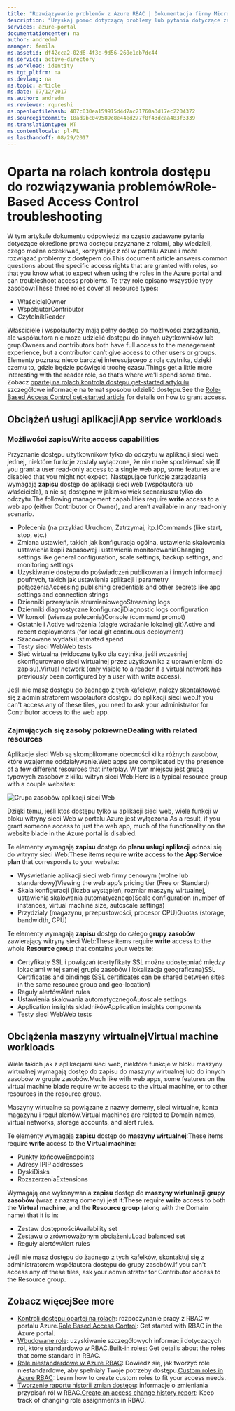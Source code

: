 ```yaml
---
title: "Rozwiązywanie problemów z Azure RBAC | Dokumentacja firmy Microsoft"
description: "Uzyskaj pomoc dotyczącą problemy lub pytania dotyczące zasobów kontroli dostępu opartej na rolach."
services: azure-portal
documentationcenter: na
author: andredm7
manager: femila
ms.assetid: df42cca2-02d6-4f3c-9d56-260e1eb7dc44
ms.service: active-directory
ms.workload: identity
ms.tgt_pltfrm: na
ms.devlang: na
ms.topic: article
ms.date: 07/12/2017
ms.author: andredm
ms.reviewer: rqureshi
ms.openlocfilehash: 407c030ea159915d4d7ac21760a3d17ec2204372
ms.sourcegitcommit: 18ad9bc049589c8e44ed277f8f43dcaa483f3339
ms.translationtype: MT
ms.contentlocale: pl-PL
ms.lasthandoff: 08/29/2017
---
```

# <a name="role-based-access-control-troubleshooting"></a><span data-ttu-id="81115-103">Oparta na rolach kontrola dostępu do rozwiązywania problemów</span><span class="sxs-lookup"><span data-stu-id="81115-103">Role-Based Access Control troubleshooting</span></span>

<span data-ttu-id="81115-104">W tym artykule dokumentu odpowiedzi na często zadawane pytania dotyczące określone prawa dostępu przyznane z rolami, aby wiedzieli, czego można oczekiwać, korzystając z ról w portalu Azure i może rozwiązać problemy z dostępem do.</span><span class="sxs-lookup"><span data-stu-id="81115-104">This document article answers common questions about the specific access rights that are granted with roles, so that you know what to expect when using the roles in the Azure portal and can troubleshoot access problems.</span></span> <span data-ttu-id="81115-105">Te trzy role opisano wszystkie typy zasobów:</span><span class="sxs-lookup"><span data-stu-id="81115-105">These three roles cover all resource types:</span></span>

* <span data-ttu-id="81115-106">Właściciel</span><span class="sxs-lookup"><span data-stu-id="81115-106">Owner</span></span>  
* <span data-ttu-id="81115-107">Współautor</span><span class="sxs-lookup"><span data-stu-id="81115-107">Contributor</span></span>  
* <span data-ttu-id="81115-108">Czytelnik</span><span class="sxs-lookup"><span data-stu-id="81115-108">Reader</span></span>  

<span data-ttu-id="81115-109">Właściciele i współautorzy mają pełny dostęp do możliwości zarządzania, ale współautora nie może udzielić dostępu do innych użytkowników lub grup.</span><span class="sxs-lookup"><span data-stu-id="81115-109">Owners and contributors both have full access to the management experience, but a contributor can’t give access to other users or groups.</span></span> <span data-ttu-id="81115-110">Elementy poznasz nieco bardziej interesującego z rolą czytnika, dzięki czemu to, gdzie będzie poświęcić trochę czasu.</span><span class="sxs-lookup"><span data-stu-id="81115-110">Things get a little more interesting with the reader role, so that’s where we'll spend some time.</span></span> <span data-ttu-id="81115-111">Zobacz [opartej na rolach kontrola dostępu get-started artykułu](role-based-access-control-configure.md) szczegółowe informacje na temat sposobu udzielić dostępu.</span><span class="sxs-lookup"><span data-stu-id="81115-111">See the [Role-Based Access Control get-started article](role-based-access-control-configure.md) for details on how to grant access.</span></span>

## <a name="app-service-workloads"></a><span data-ttu-id="81115-112">Obciążeń usługi aplikacji</span><span class="sxs-lookup"><span data-stu-id="81115-112">App service workloads</span></span>
### <a name="write-access-capabilities"></a><span data-ttu-id="81115-113">Możliwości zapisu</span><span class="sxs-lookup"><span data-stu-id="81115-113">Write access capabilities</span></span>
<span data-ttu-id="81115-114">Przyznanie dostępu użytkowników tylko do odczytu w aplikacji sieci web jednej, niektóre funkcje zostały wyłączone, że nie może spodziewać się.</span><span class="sxs-lookup"><span data-stu-id="81115-114">If you grant a user read-only access to a single web app, some features are disabled that you might not expect.</span></span> <span data-ttu-id="81115-115">Następujące funkcje zarządzania wymagają **zapisu** dostęp do aplikacji sieci web (współautora lub właściciela), a nie są dostępne w jakimkolwiek scenariuszu tylko do odczytu.</span><span class="sxs-lookup"><span data-stu-id="81115-115">The following management capabilities require **write** access to a web app (either Contributor or Owner), and aren’t available in any read-only scenario.</span></span>

* <span data-ttu-id="81115-116">Polecenia (na przykład Uruchom, Zatrzymaj, itp.)</span><span class="sxs-lookup"><span data-stu-id="81115-116">Commands (like start, stop, etc.)</span></span>
* <span data-ttu-id="81115-117">Zmiana ustawień, takich jak konfiguracja ogólna, ustawienia skalowania ustawienia kopii zapasowej i ustawienia monitorowania</span><span class="sxs-lookup"><span data-stu-id="81115-117">Changing settings like general configuration, scale settings, backup settings, and monitoring settings</span></span>
* <span data-ttu-id="81115-118">Uzyskiwanie dostępu do poświadczeń publikowania i innych informacji poufnych, takich jak ustawienia aplikacji i parametry połączenia</span><span class="sxs-lookup"><span data-stu-id="81115-118">Accessing publishing credentials and other secrets like app settings and connection strings</span></span>
* <span data-ttu-id="81115-119">Dzienniki przesyłania strumieniowego</span><span class="sxs-lookup"><span data-stu-id="81115-119">Streaming logs</span></span>
* <span data-ttu-id="81115-120">Dzienniki diagnostyczne konfiguracji</span><span class="sxs-lookup"><span data-stu-id="81115-120">Diagnostic logs configuration</span></span>
* <span data-ttu-id="81115-121">W konsoli (wiersza polecenia)</span><span class="sxs-lookup"><span data-stu-id="81115-121">Console (command prompt)</span></span>
* <span data-ttu-id="81115-122">Ostatnie i Active wdrożenia (ciągłe wdrażanie lokalnej git)</span><span class="sxs-lookup"><span data-stu-id="81115-122">Active and recent deployments (for local git continuous deployment)</span></span>
* <span data-ttu-id="81115-123">Szacowane wydatki</span><span class="sxs-lookup"><span data-stu-id="81115-123">Estimated spend</span></span>
* <span data-ttu-id="81115-124">Testy sieci Web</span><span class="sxs-lookup"><span data-stu-id="81115-124">Web tests</span></span>
* <span data-ttu-id="81115-125">Sieć wirtualna (widoczne tylko dla czytnika, jeśli wcześniej skonfigurowano sieci wirtualnej przez użytkownika z uprawnieniami do zapisu).</span><span class="sxs-lookup"><span data-stu-id="81115-125">Virtual network (only visible to a reader if a virtual network has previously been configured by a user with write access).</span></span>

<span data-ttu-id="81115-126">Jeśli nie masz dostępu do żadnego z tych kafelków, należy skontaktować się z administratorem współautora dostępu do aplikacji sieci web.</span><span class="sxs-lookup"><span data-stu-id="81115-126">If you can't access any of these tiles, you need to ask your administrator for Contributor access to the web app.</span></span>

### <a name="dealing-with-related-resources"></a><span data-ttu-id="81115-127">Zajmujących się zasoby pokrewne</span><span class="sxs-lookup"><span data-stu-id="81115-127">Dealing with related resources</span></span>
<span data-ttu-id="81115-128">Aplikacje sieci Web są skomplikowane obecności kilka różnych zasobów, które wzajemne oddziaływanie.</span><span class="sxs-lookup"><span data-stu-id="81115-128">Web apps are complicated by the presence of a few different resources that interplay.</span></span> <span data-ttu-id="81115-129">W tym miejscu jest grupą typowych zasobów z kilku witryn sieci Web:</span><span class="sxs-lookup"><span data-stu-id="81115-129">Here is a typical resource group with a couple websites:</span></span>

![Grupa zasobów aplikacji sieci Web](./media/role-based-access-control-troubleshooting/website-resource-model.png)

<span data-ttu-id="81115-131">Dzięki temu, jeśli ktoś dostępu tylko w aplikacji sieci web, wiele funkcji w bloku witryny sieci Web w portalu Azure jest wyłączona.</span><span class="sxs-lookup"><span data-stu-id="81115-131">As a result, if you grant someone access to just the web app, much of the functionality on the website blade in the Azure portal is disabled.</span></span>

<span data-ttu-id="81115-132">Te elementy wymagają **zapisu** dostęp do **planu usługi aplikacji** odnosi się do witryny sieci Web:</span><span class="sxs-lookup"><span data-stu-id="81115-132">These items require **write** access to the **App Service plan** that corresponds to your website:</span></span>  

* <span data-ttu-id="81115-133">Wyświetlanie aplikacji sieci web firmy cenowym (wolne lub standardowy)</span><span class="sxs-lookup"><span data-stu-id="81115-133">Viewing the web app’s pricing tier (Free or Standard)</span></span>  
* <span data-ttu-id="81115-134">Skala konfiguracji (liczba wystąpień, rozmiar maszyny wirtualnej, ustawienia skalowania automatycznego)</span><span class="sxs-lookup"><span data-stu-id="81115-134">Scale configuration (number of instances, virtual machine size, autoscale settings)</span></span>  
* <span data-ttu-id="81115-135">Przydziały (magazynu, przepustowości, procesor CPU)</span><span class="sxs-lookup"><span data-stu-id="81115-135">Quotas (storage, bandwidth, CPU)</span></span>  

<span data-ttu-id="81115-136">Te elementy wymagają **zapisu** dostęp do całego **grupy zasobów** zawierający witryny sieci Web:</span><span class="sxs-lookup"><span data-stu-id="81115-136">These items require **write** access to the whole **Resource group** that contains your website:</span></span>  

* <span data-ttu-id="81115-137">Certyfikaty SSL i powiązań (certyfikaty SSL można udostępniać między lokacjami w tej samej grupie zasobów i lokalizacja geograficzna)</span><span class="sxs-lookup"><span data-stu-id="81115-137">SSL Certificates and bindings (SSL certificates can be shared between sites in the same resource group and geo-location)</span></span>  
* <span data-ttu-id="81115-138">Reguły alertów</span><span class="sxs-lookup"><span data-stu-id="81115-138">Alert rules</span></span>  
* <span data-ttu-id="81115-139">Ustawienia skalowania automatycznego</span><span class="sxs-lookup"><span data-stu-id="81115-139">Autoscale settings</span></span>  
* <span data-ttu-id="81115-140">Application insights składników</span><span class="sxs-lookup"><span data-stu-id="81115-140">Application insights components</span></span>  
* <span data-ttu-id="81115-141">Testy sieci Web</span><span class="sxs-lookup"><span data-stu-id="81115-141">Web tests</span></span>  

## <a name="virtual-machine-workloads"></a><span data-ttu-id="81115-142">Obciążenia maszyny wirtualnej</span><span class="sxs-lookup"><span data-stu-id="81115-142">Virtual machine workloads</span></span>
<span data-ttu-id="81115-143">Wiele takich jak z aplikacjami sieci web, niektóre funkcje w bloku maszyny wirtualnej wymagają dostęp do zapisu do maszyny wirtualnej lub do innych zasobów w grupie zasobów.</span><span class="sxs-lookup"><span data-stu-id="81115-143">Much like with web apps, some features on the virtual machine blade require write access to the virtual machine, or to other resources in the resource group.</span></span>

<span data-ttu-id="81115-144">Maszyny wirtualne są powiązane z nazwy domeny, sieci wirtualne, konta magazynu i reguł alertów.</span><span class="sxs-lookup"><span data-stu-id="81115-144">Virtual machines are related to Domain names, virtual networks, storage accounts, and alert rules.</span></span>

<span data-ttu-id="81115-145">Te elementy wymagają **zapisu** dostęp do **maszyny wirtualnej**:</span><span class="sxs-lookup"><span data-stu-id="81115-145">These items require **write** access to the **Virtual machine**:</span></span>

* <span data-ttu-id="81115-146">Punkty końcowe</span><span class="sxs-lookup"><span data-stu-id="81115-146">Endpoints</span></span>  
* <span data-ttu-id="81115-147">Adresy IP</span><span class="sxs-lookup"><span data-stu-id="81115-147">IP addresses</span></span>  
* <span data-ttu-id="81115-148">Dyski</span><span class="sxs-lookup"><span data-stu-id="81115-148">Disks</span></span>  
* <span data-ttu-id="81115-149">Rozszerzenia</span><span class="sxs-lookup"><span data-stu-id="81115-149">Extensions</span></span>  

<span data-ttu-id="81115-150">Wymagają one wykonywania **zapisu** dostęp do **maszyny wirtualnej**i **grupy zasobów** (wraz z nazwą domeny) jest it:</span><span class="sxs-lookup"><span data-stu-id="81115-150">These require **write** access to both the **Virtual machine**, and the **Resource group** (along with the Domain name) that it is in:</span></span>  

* <span data-ttu-id="81115-151">Zestaw dostępności</span><span class="sxs-lookup"><span data-stu-id="81115-151">Availability set</span></span>  
* <span data-ttu-id="81115-152">Zestawu o zrównoważonym obciążeniu</span><span class="sxs-lookup"><span data-stu-id="81115-152">Load balanced set</span></span>  
* <span data-ttu-id="81115-153">Reguły alertów</span><span class="sxs-lookup"><span data-stu-id="81115-153">Alert rules</span></span>  

<span data-ttu-id="81115-154">Jeśli nie masz dostępu do żadnego z tych kafelków, skontaktuj się z administratorem współautora dostępu do grupy zasobów.</span><span class="sxs-lookup"><span data-stu-id="81115-154">If you can't access any of these tiles, ask your administrator for Contributor access to the Resource group.</span></span>

## <a name="see-more"></a><span data-ttu-id="81115-155">Zobacz więcej</span><span class="sxs-lookup"><span data-stu-id="81115-155">See more</span></span>
* <span data-ttu-id="81115-156">[Kontroli dostępu opartej na rolach](role-based-access-control-configure.md): rozpoczynanie pracy z RBAC w portalu Azure.</span><span class="sxs-lookup"><span data-stu-id="81115-156">[Role Based Access Control](role-based-access-control-configure.md): Get started with RBAC in the Azure portal.</span></span>
* <span data-ttu-id="81115-157">[Wbudowane role](role-based-access-built-in-roles.md): uzyskiwanie szczegółowych informacji dotyczących ról, które standardowo w RBAC.</span><span class="sxs-lookup"><span data-stu-id="81115-157">[Built-in roles](role-based-access-built-in-roles.md): Get details about the roles that come standard in RBAC.</span></span>
* <span data-ttu-id="81115-158">[Role niestandardowe w Azure RBAC](role-based-access-control-custom-roles.md): Dowiedz się, jak tworzyć role niestandardowe, aby spełniały Twoje potrzeby dostępu.</span><span class="sxs-lookup"><span data-stu-id="81115-158">[Custom roles in Azure RBAC](role-based-access-control-custom-roles.md): Learn how to create custom roles to fit your access needs.</span></span>
* <span data-ttu-id="81115-159">[Tworzenie raportu historii zmian dostępu](role-based-access-control-access-change-history-report.md): informacje o zmieniania przypisań ról w RBAC.</span><span class="sxs-lookup"><span data-stu-id="81115-159">[Create an access change history report](role-based-access-control-access-change-history-report.md): Keep track of changing role assignments in RBAC.</span></span>

